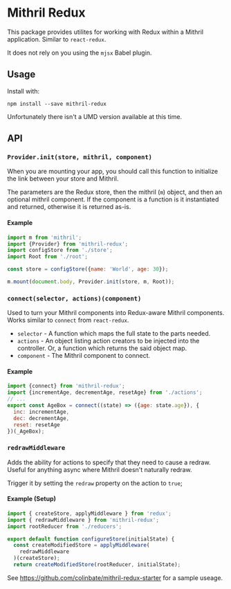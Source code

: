 # Mithril Redux

This package provides utilites for working with Redux within a Mithril application. Similar to `react-redux`.

It does not rely on you using the `mjsx` Babel plugin.

## Usage

Install with:

    npm install --save mithril-redux

Unfortunately there isn't a UMD version available at this time.

## API

### `Provider.init(store, mithril, component)`

When you are mounting your app, you should call this function to initialize the link between your store and Mithril.

The parameters are the Redux store, then the mithril (`m`) object, and then an optional mithril component. If the component is a function is it instantiated and returned, otherwise it is returned as-is.

#### Example

```js
import m from 'mithril';
import {Provider} from 'mithril-redux';
import configStore from './store';
import Root from './root';

const store = configStore({name: 'World', age: 30});

m.mount(document.body, Provider.init(store, m, Root));
```

### `connect(selector, actions)(component)`

Used to turn your Mithril components into Redux-aware Mithril components. Works similar to `connect` from `react-redux`.

* `selector` - A function which maps the full state to the parts needed.
* `actions` - An object listing action creators to be injected into the controller. Or, a function which returns the said object map.
* `component` - The Mithril component to connect.

#### Example

```js
import {connect} from 'mithril-redux';
import {incrementAge, decrementAge, resetAge} from './actions';
// ...
export const AgeBox = connect((state) => ({age: state.age}), {
  inc: incrementAge,
  dec: decrementAge,
  reset: resetAge
})(_AgeBox);
```

### `redrawMiddleware`

Adds the ability for actions to specify that they need to cause a redraw. Useful for anything async where Mithril doesn't naturally redraw.

Trigger it by setting the `redraw` property on the action to `true`;

#### Example (Setup)

```js
import { createStore, applyMiddleware } from 'redux';
import { redrawMiddleware } from 'mithril-redux';
import rootReducer from './reducers';

export default function configureStore(initialState) {
  const createModifiedStore = applyMiddleware(
    redrawMiddleware
  )(createStore);
  return createModifiedStore(rootReducer, initialState);
```

See https://github.com/colinbate/mithril-redux-starter for a sample useage.